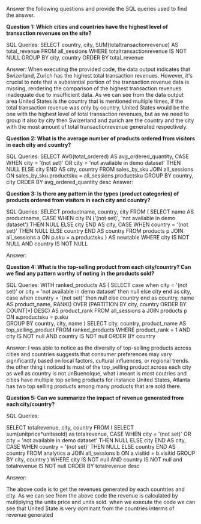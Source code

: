 Answer the following questions and provide the SQL queries used to find the answer.

    
**Question 1: Which cities and countries have the highest level of transaction revenues on the site?**

SQL Queries:
SELECT
  country,
  city,
  SUM(totaltransactionrevenue) AS total_revenue
FROM
  all_sessions
WHERE
  totaltransactionrevenue IS NOT NULL
GROUP BY
  city, country
ORDER BY
  total_revenue

Answer:
When executing the provided code, the data output indicates that Swizerland, Zurich has the highest total transaction revenues. However, it's crucial to note that a substantial portion of the transaction revenue data is missing, rendering the comparison of the highest transaction revenues inadequate due to insufficient data. As we can see from the data output area United States is the country that is mentioned multiple times, if the total transaction revenue was only by country, United States would be the one with the highest level of total transaction revenues, but as we need to group it also by city then Swizerland and zurich are the country and the city with the most amount of total transactionrevenue generated respectively.



**Question 2: What is the average number of products ordered from visitors in each city and country?**


SQL Queries:
SELECT
  AVG(total_ordered) AS avg_ordered_quantity,
  CASE
    WHEN city = '(not set)' OR city = 'not available in demo dataset' THEN NULL
    ELSE city
  END AS city,
  country
FROM
  sales_by_sku 
JOIN
  all_sessions ON sales_by_sku.productsku = all_sessions.productsku
GROUP BY
  country, city
ORDER BY
  avg_ordered_quantity desc
Answer:





**Question 3: Is there any pattern in the types (product categories) of products ordered from visitors in each city and country?**


SQL Queries:
SELECT
    productname,
    country,
    city
FROM
    (
        SELECT
            name AS productname,
            CASE
                WHEN city IN ('(not set)', 'not available in demo dataset') THEN NULL
                ELSE city
            END AS city,
            CASE
                WHEN country = '(not set)' THEN NULL
                ELSE country
            END AS country
        FROM
            products p
        JOIN
            all_sessions a ON p.sku = a.productsku
    ) AS newtable
WHERE
    city IS NOT NULL
    AND country IS NOT NULL


Answer:





**Question 4: What is the top-selling product from each city/country? Can we find any pattern worthy of noting in the products sold?**


SQL Queries:
WITH ranked_products AS (
  SELECT
   case when city = '(not set)' or city = 'not available in demo dataset' then null 
	else city end as city,
    case when country = '(not set)' then null else country end as country,
    name AS product_name,
    RANK() OVER (PARTITION BY city, country ORDER BY COUNT(*) DESC) AS product_rank
  FROM
    all_sessions a
  JOIN
    products p ON a.productsku = p.sku	
  GROUP BY
    country, city, name
)
SELECT
  city,
  country,
  product_name AS top_selling_product
FROM
  ranked_products
WHERE
  product_rank = 1 AND city IS NOT null AND country IS NOT null
ORDER BY
  country


Answer:
I was able to notice as the diversity of top-selling products across cities and countries suggests that consumer preferences may vary significantly based on local factors, cultural influences, or regional trends. the other thing i noticed is most of the top_selling product across each city as well as country is not unBuenoique, what i meant is most coutries and cities have multiple top selling products for instance United States, Atlanta has two top selling products among many products that are sold there.




**Question 5: Can we summarize the impact of revenue generated from each city/country?**

SQL Queries:

SELECT totalrevenue, city, country
FROM (
SELECT
 sum(unitprice*unitssold) as totalrevenue,
  CASE WHEN city = '(not set)' OR city = 'not available in demo dataset' THEN NULL
       ELSE city
  END AS city,
  CASE WHEN country = '(not set)' THEN NULL
       ELSE country
  END AS country
FROM
  analytics a
JOIN
  all_sessions b ON a.visitid = b.visitid
GROUP BY 
	city, country
	)
WHERE
  city IS NOT null AND country IS NOT null and totalrevenue IS NOT null
ORDER BY 
  totalrevenue desc
  
Answer:

The above code is to get the revenues generated by each countries and city. As we can see from the above code the revenue is calculated by multiplying the units price and units sold. when we execute the code we can see that United State is very dominant from the countries interms of revenue generated 



